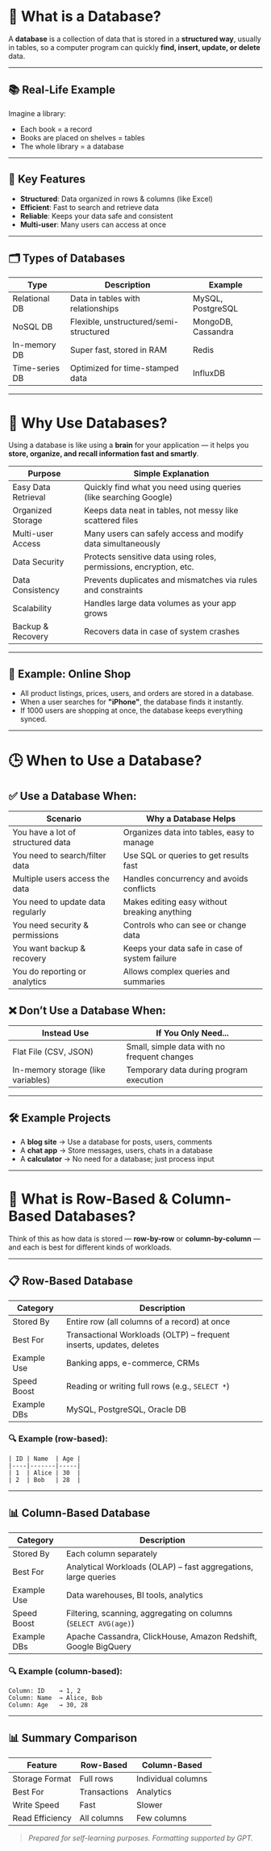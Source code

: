 # 📘 What is a Database?

A **database** is a collection of data that is stored in a **structured way**, usually in tables, so a computer program can quickly **find, insert, update, or delete** data.

---

## 📚 Real-Life Example

Imagine a library:

- Each book = a record  
- Books are placed on shelves = tables  
- The whole library = a database  

---

## 🔑 Key Features

- **Structured**: Data organized in rows & columns (like Excel)  
- **Efficient**: Fast to search and retrieve data  
- **Reliable**: Keeps your data safe and consistent  
- **Multi-user**: Many users can access at once  

---

## 🗂️ Types of Databases

| Type           | Description                               | Example                |
|----------------|-------------------------------------------|------------------------|
| Relational DB  | Data in tables with relationships         | MySQL, PostgreSQL      |
| NoSQL DB       | Flexible, unstructured/semi-structured    | MongoDB, Cassandra     |
| In-memory DB   | Super fast, stored in RAM                 | Redis                  |
| Time-series DB | Optimized for time-stamped data           | InfluxDB               |

---

# 🧠 Why Use Databases?

Using a database is like using a **brain** for your application — it helps you **store, organize, and recall information fast and smartly**.

| Purpose             | Simple Explanation                                                    |
|---------------------|------------------------------------------------------------------------|
| Easy Data Retrieval | Quickly find what you need using queries (like searching Google)       |
| Organized Storage   | Keeps data neat in tables, not messy like scattered files              |
| Multi-user Access   | Many users can safely access and modify data simultaneously            |
| Data Security       | Protects sensitive data using roles, permissions, encryption, etc.     |
| Data Consistency    | Prevents duplicates and mismatches via rules and constraints           |
| Scalability         | Handles large data volumes as your app grows                           |
| Backup & Recovery   | Recovers data in case of system crashes                                |

---

## 🛒 Example: Online Shop

- All product listings, prices, users, and orders are stored in a database.  
- When a user searches for **"iPhone"**, the database finds it instantly.  
- If 1000 users are shopping at once, the database keeps everything synced.  

---

# 🕒 When to Use a Database?

## ✅ Use a Database When:

| Scenario                              | Why a Database Helps                                      |
|---------------------------------------|------------------------------------------------------------|
| You have a lot of structured data     | Organizes data into tables, easy to manage                |
| You need to search/filter data        | Use SQL or queries to get results fast                    |
| Multiple users access the data        | Handles concurrency and avoids conflicts                  |
| You need to update data regularly     | Makes editing easy without breaking anything              |
| You need security & permissions       | Controls who can see or change data                       |
| You want backup & recovery            | Keeps your data safe in case of system failure            |
| You do reporting or analytics         | Allows complex queries and summaries                      |

## ❌ Don’t Use a Database When:

| Instead Use                      | If You Only Need...                                |
|----------------------------------|-----------------------------------------------------|
| Flat File (CSV, JSON)           | Small, simple data with no frequent changes        |
| In-memory storage (like variables)| Temporary data during program execution            |

---

## 🛠️ Example Projects

- A **blog site** → Use a database for posts, users, comments  
- A **chat app** → Store messages, users, chats in a database  
- A **calculator** → No need for a database; just process input  

---

# 🧱 What is Row-Based & Column-Based Databases?

Think of this as how data is stored — **row-by-row** or **column-by-column** — and each is best for different kinds of workloads.

---

## 📋 Row-Based Database

| Category       | Description                                                               |
|----------------|---------------------------------------------------------------------------|
| Stored By      | Entire row (all columns of a record) at once                              |
| Best For       | Transactional Workloads (OLTP) – frequent inserts, updates, deletes       |
| Example Use    | Banking apps, e-commerce, CRMs                                            |
| Speed Boost    | Reading or writing full rows (e.g., `SELECT *`)                           |
| Example DBs    | MySQL, PostgreSQL, Oracle DB                                              |

### 🔍 Example (row-based):

```
| ID | Name  | Age |
|----|-------|-----|
| 1  | Alice | 30  |
| 2  | Bob   | 28  |
```

---

## 📊 Column-Based Database

| Category       | Description                                                               |
|----------------|---------------------------------------------------------------------------|
| Stored By      | Each column separately                                                    |
| Best For       | Analytical Workloads (OLAP) – fast aggregations, large queries            |
| Example Use    | Data warehouses, BI tools, analytics                                      |
| Speed Boost    | Filtering, scanning, aggregating on columns (`SELECT AVG(age)`)           |
| Example DBs    | Apache Cassandra, ClickHouse, Amazon Redshift, Google BigQuery           |

### 🔍 Example (column-based):

```
Column: ID    → 1, 2  
Column: Name  → Alice, Bob  
Column: Age   → 30, 28
```

---

## 📊 Summary Comparison

| Feature         | Row-Based         | Column-Based        |
|-----------------|-------------------|---------------------|
| Storage Format  | Full rows         | Individual columns  |
| Best For        | Transactions      | Analytics           |
| Write Speed     | Fast              | Slower              |
| Read Efficiency | All columns       | Few columns         |

> _Prepared for self-learning purposes. Formatting supported by GPT._